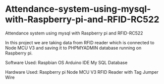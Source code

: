 # Attendance-system-using-mysql-with-Raspberry-pi-and-RFID-RC522
Attendance system using mysql with Raspberry pi and RFID-RC522

In this project we are taking data from RFID reader which is connected to Node MCU V3 and saving it to PHPMYADMIN database running on Raspberry pi.

Software Used:
Raspbian OS 
Arduino IDE 
My SQL Database 

Hardware Used: 
Raspberry pi 
Node MCU V3 
RFID Reader with Tag 
Jumper Wire 
